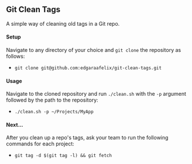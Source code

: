 Git Clean Tags
-------

A simple way of cleaning old tags in a Git repo.

#### Setup

Navigate to any directory of your choice and ```git clone``` the repository as follows:

- ```git clone git@github.com:edgaraafelix/git-clean-tags.git```

#### Usage

Navigate to the cloned repository and run ```./clean.sh``` with the ```-p``` argument followed by the path to the repository:

- ```./clean.sh -p ~/Projects/MyApp```

#### Next...

After you clean up a repo's tags, ask your team to run the following commands for each project:

- ```git tag -d $(git tag -l) && git fetch```
